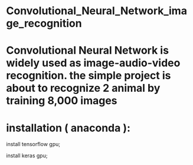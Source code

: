 # Convolutional_Neural_Network_image_recognition
# Convolutional Neural Network is widely used as image-audio-video recognition. the simple project is about to recognize 2 animal by training 8,000 images
# installation ( anaconda ):
  install tensorflow gpu;
  
  
  install keras gpu;
